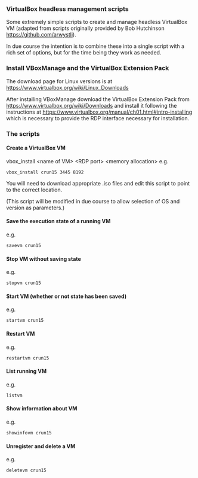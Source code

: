 ### VirtualBox headless management scripts

Some extremely simple scripts to create and manage headless VirtualBox VM (adapted from scripts originally provided by Bob Hutchinson https://github.com/arwystli).

In due course the intention is to combine these into a single script with a rich set of options, but for the time being they work as needed.

### Install VBoxManage and the VirtualBox Extension Pack

The download page for Linux versions is at https://www.virtualbox.org/wiki/Linux_Downloads

After installing VBoxManage download the VirtualBox Extension Pack from https://www.virtualbox.org/wiki/Downloads and install it following the instructions at https://www.virtualbox.org/manual/ch01.html#intro-installing which is necessary to provide the RDP interface necessary for installation.

### The scripts

#### Create a VirtualBox VM

vbox_install &lt;name of VM&gt; &lt;RDP port&gt; &lt;memory allocation&gt;
e.g.
```
vbox_install crun15 3445 8192
```
  
You will need to download appropriate .iso files and edit this script to point to the correct location.

(This script will be modified in due course to allow selection of OS and version as parameters.)

#### Save the execution state of a running VM

e.g.
```
savevm crun15
```

#### Stop VM without saving state

e.g.
```
stopvm crun15
```

#### Start VM (whether or not state has been saved)

e.g.
```
startvm crun15
```

#### Restart VM

e.g.
```
restartvm crun15
```

#### List running VM

e.g.
```
listvm
```

#### Show information about VM

e.g.
```
showinfovm crun15
```

#### Unregister and delete a VM

e.g.
```
deletevm crun15
```

